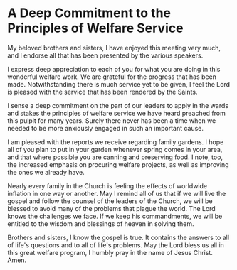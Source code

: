 # A Deep Commitment to the Principles of Welfare Service

My beloved brothers and sisters, I have enjoyed this meeting very much, and I
endorse all that has been presented by the various speakers.

I express deep appreciation to each of you for what you are doing in this
wonderful welfare work. We are grateful for the progress that has been made.
Notwithstanding there is much service yet to be given, I feel the Lord is
pleased with the service that has been rendered by the Saints.

I sense a deep commitment on the part of our leaders to apply in the wards and
stakes the principles of welfare service we have heard preached from this
pulpit for many years. Surely there never has been a time when we needed to be
more anxiously engaged in such an important cause.

I am pleased with the reports we receive regarding family gardens. I hope all
of you plan to put in your garden whenever spring comes in your area, and that
where possible you are canning and preserving food. I note, too, the increased
emphasis on procuring welfare projects, as well as improving the ones we
already have.

Nearly every family in the Church is feeling the effects of worldwide
inflation in one way or another. May I remind all of us that if we will live
the gospel and follow the counsel of the leaders of the Church, we will be
blessed to avoid many of the problems that plague the world. The Lord knows
the challenges we face. If we keep his commandments, we will be entitled to
the wisdom and blessings of heaven in solving them.

Brothers and sisters, I know the gospel is true. It contains the answers to
all of life's questions and to all of life's problems. May the Lord bless us
all in this great welfare program, I humbly pray in the name of Jesus Christ.
Amen.

